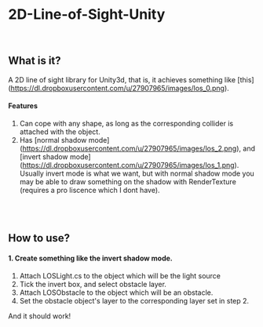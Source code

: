 # 2D-Line-of-Sight-Unity
<br>

## What is it?
A 2D line of sight library for Unity3d, that is, it achieves something like [this] (https://dl.dropboxusercontent.com/u/27907965/images/los_0.png).

#### Features
1. Can cope with any shape, as long as the corresponding collider is attached with the object.
2. Has [normal shadow mode] (https://dl.dropboxusercontent.com/u/27907965/images/los_2.png), and [invert shadow mode] (https://dl.dropboxusercontent.com/u/27907965/images/los_1.png).
Usually invert mode is what we want, but with normal shadow mode you may be able to draw something on the shadow with RenderTexture (requires a pro liscence which I dont have).

<br><br>

## How to use?

#### 1. Create something like the invert shadow mode.
1. Attach LOSLight.cs to the object which will be the light source
2. Tick the invert box, and select obstacle layer.
3. Attach LOSObstacle to the object which will be an obstacle.
4. Set the obstacle object's layer to the corresponding layer set in step 2.

And it should work!

